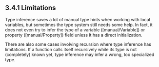 ## 3.4.1 Limitations

Type inference saves a lot of manual type hints when working with local variables, but sometimes the type system still needs some help. In fact, it does not even try to infer the type of a variable ([manual/Variable]) or property ([manual/Property]) field unless it has a direct initialization.

There are also some cases involving recursion where type inference has limitations. If a function calls itself recursively while its type is not (completely) known yet, type inference may infer a wrong, too specialized type.